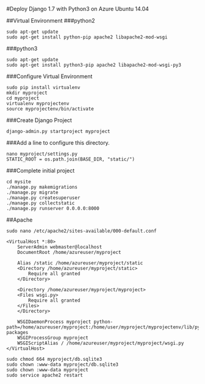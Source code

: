 #Deploy Django 1.7 with Python3 on Azure Ubuntu 14.04

##Virtual Environment
###python2
```
sudo apt-get update
sudo apt-get install python-pip apache2 libapache2-mod-wsgi
```
###python3
```
sudo apt-get update
sudo apt-get install python3-pip apache2 libapache2-mod-wsgi-py3
```

###Configure Virtual Environment
```
sudo pip install virtualenv
mkdir myproject
cd myproject
virtualenv myprojectenv
source myprojectenv/bin/activate
```

###Create Django Project
```
django-admin.py startproject myproject
```
###Add a line to configure this directory.
```
nano myproject/settings.py
STATIC_ROOT = os.path.join(BASE_DIR, "static/")
```
###Complete initial project 
```
cd mysite
./manage.py makemigrations
./manage.py migrate
./manage.py createsuperuser
./manage.py collectstatic
./manage.py runserver 0.0.0.0:8000
```

##Apache
```
sudo nano /etc/apache2/sites-available/000-default.conf
```
```
<VirtualHost *:80>
    ServerAdmin webmaster@localhost
    DocumentRoot /home/azureuser/myproject

    Alias /static /home/azureuser/myproject/static
    <Directory /home/azureuser/myproject/static>
        Require all granted
    </Directory>
    
    <Directory /home/azureuser/myproject/myproject>
    <Files wsgi.py>
        Require all granted
    </Files>
    </Directory>
    
    WSGIDaemonProcess myproject python-path=/home/azureuser/myproject:/home/user/myproject/myprojectenv/lib/python2.7/site-packages
    WSGIProcessGroup myproject
    WSGIScriptAlias / /home/azureuser/myproject/myproject/wsgi.py
</VirtualHost>
```
```
sudo chmod 664 myproject/db.sqlite3
sudo chown :www-data myproject/db.sqlite3
sudo chown :www-data myproject
sudo service apache2 restart
```
